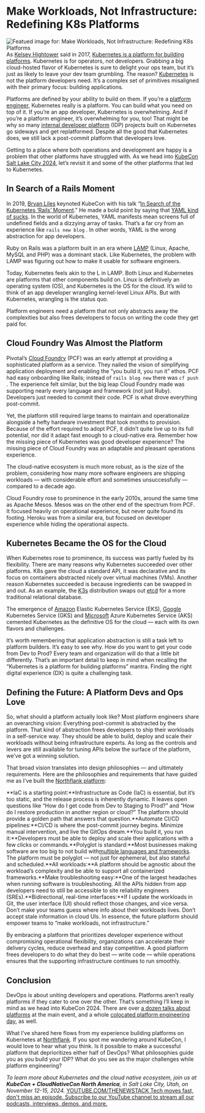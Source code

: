 # Make Workloads, Not Infrastructure: Redefining K8s Platforms
![Featued image for: Make Workloads, Not Infrastructure: Redefining K8s Platforms](https://cdn.thenewstack.io/media/2024/10/157865ae-redefiningkubernetesplatforms-1024x576.jpg)
As [Kelsey Hightower](https://www.linkedin.com/in/kelsey-hightower-849b342b1/) said in 2017, [Kubernetes is a platform for building platforms](https://opensource.com/article/18/1/kelsey-hightower-kubernetes-community). Kubernetes is for operators, not developers. Grabbing a big cloud-hosted flavor of Kubernetes is sure to delight your ops team, but it’s just as likely to leave your dev team grumbling. The reason? [Kubernetes](https://roadmap.sh/kubernetes) is not the platform developers need. It’s a complex set of primitives misaligned with their primary focus: building applications.

Platforms are defined by your ability to build on them. If you’re a [platform engineer](https://thenewstack.io/platform-engineering/), Kubernetes really is a platform. You can build what you need on top of it. If you’re an app developer, Kubernetes is overwhelming. And if you’re a platform engineer, it’s overwhelming for you, too! That might be why so many [internal developer platform](https://thenewstack.io/7-core-elements-of-an-internal-developer-platform/) (IDP) projects built on Kubernetes go sideways and get replatformed. Despite all the good that Kubernetes does, we still lack a post-commit platform that developers love.

Getting to a place where both operations and development are happy is a problem that other platforms have struggled with. As we head into [KubeCon Salt Lake City 2024](https://thenewstack.io/event/kubecon-cloudnativecon-north-america/), let’s revisit it and some of the other platforms that led to Kubernetes.

## In Search of a Rails Moment
In 2019, [Bryan Liles](https://www.linkedin.com/in/bryanliles/) keynoted KubeCon with his talk “[In Search of the Kubernetes ‘Rails’ Moment](https://www.youtube.com/watch?v=ZqQTEdHVaCw).” He made a bold point by saying that [YAML kind of sucks](https://thenewstack.io/yall-against-my-lingo-why-everyone-hates-on-yaml/). In the world of Kubernetes, YAML manifests mean screens full of undefined fields and a dizzying array of tasks. That’s a far cry from an experience like `rails new blog`
. In other words, YAML is the wrong abstraction for app developers.

Ruby on Rails was a platform built in an era where [LAMP](https://thenewstack.io/install-a-full-lamp-stack-on-a-debian-server/) (Linux, Apache, MySQL and PHP) was a dominant stack. Like Kubernetes, the problem with LAMP was figuring out how to make it usable for software engineers.

Today, Kubernetes feels akin to the L in LAMP. Both Linux and Kubernetes are platforms that other components build on. Linux is definitively an operating system (OS), and Kubernetes is the OS for the cloud. It’s wild to think of an app developer wrangling kernel-level Linux APIs. But with Kubernetes, wrangling is the status quo.

Platform engineers need a platform that not only abstracts away the complexities but also frees developers to focus on writing the code they get paid for.

## Cloud Foundry Was Almost the Platform
Pivotal’s [Cloud Foundry](https://www.cloudfoundry.org/?utm_content=inline+mention) (PCF) was an early attempt at providing a sophisticated platform as a service. They nailed the vision of simplifying application deployment and enabling the “you build it, you run it” ethos. PCF had easy onboarding like Rails; instead of `rails blog new`
there was `cf push`
. The experience felt similar, but the big leap Cloud Foundry made was supporting nearly every language and framework (not just Ruby). Developers just needed to commit their code. PCF is what drove everything post-commit.

Yet, the platform still required large teams to maintain and operationalize alongside a hefty hardware investment that took months to provision. Because of the effort required to adopt PCF, it didn’t quite live up to its full potential, nor did it adapt fast enough to a cloud-native era. Remember how the missing piece of Kubernetes was good developer experience? The missing piece of Cloud Foundry was an adaptable and pleasant operations experience.

The cloud-native ecosystem is much more robust, as is the size of the problem, considering how many more software engineers are shipping workloads — with considerable effort and sometimes unsuccessfully — compared to a decade ago.

Cloud Foundry rose to prominence in the early 2010s, around the same time as Apache Mesos. Mesos was on the other end of the spectrum from PCF. It focused heavily on operational experience, but never quite found its footing. Heroku was from a similar era, but focused on developer experience while hiding the operational aspects.

## Kubernetes Became the OS for the Cloud
When Kubernetes rose to prominence, its success was partly fueled by its flexibility. There are many reasons why Kubernetes succeeded over other platforms. K8s gave the cloud a standard API, it was declarative and its focus on containers abstracted nicely over virtual machines (VMs). Another reason Kubernetes succeeded is because ingredients can be swapped in and out. As an example, the [K3s](https://k3s.io/) distribution swaps out [etcd](https://thenewstack.io/about-etcd-the-distributed-key-value-store-used-for-kubernetes-googles-cluster-container-manager/) for a more traditional relational database.

The emergence of [Amazon](https://aws.amazon.com/?utm_content=inline+mention) Elastic Kubernetes Service (EKS), [Google](https://cloud.google.com/?utm_content=inline+mention) Kubernetes Service (GKS) and [Microsoft](https://news.microsoft.com/?utm_content=inline+mention) Azure Kubernetes Service (AKS) cemented Kubernetes as the definitive OS for the cloud — each with its own flavors and challenges.

It’s worth remembering that application abstraction is still a task left to platform builders. It’s easy to see why. How do you want to get your code from Dev to Prod? Every team and organization will do that a little bit differently. That’s an important detail to keep in mind when recalling the “Kubernetes is a platform for building platforms” mantra. Finding the right digital experience (DX) is quite a challenging task.

## Defining the Future: A Platform Devs and Ops Love
So, what should a platform actually look like? Most platform engineers share an overarching vision: Everything post-commit is abstracted by the platform. That kind of abstraction frees developers to ship their workloads in a self-service way. They should be able to build, deploy and scale their workloads without being infrastructure experts. As long as the controls and levers are still available for tuning APIs below the surface of the platform, we’ve got a winning solution.

That broad vision translates into design philosophies — and ultimately requirements. Here are the philosophies and requirements that have guided me as I’ve built the [Northflank platform](https://northflank.com/):

**IaC is a starting point:**Infrastructure as Code (IaC) is essential, but it’s too static, and the release process is inherently dynamic. It leaves open questions like “How do I get code from Dev to Staging to Prod?” and “How do I restore production in another region or cloud?” The platform should provide a golden path that answers that question.**Automate CI/CD pipelines:**CI/CD is where the post-commit journey begins. Minimize manual intervention, and live the GitOps dream.**You build it, you run it:**Developers must be able to deploy and scale their applications with a few clicks or commands.**Polyglot is standard:**Most businesses making software are too big to not build with[multiple languages and frameworks](https://thenewstack.io/programming-languages/). The platform must be polyglot — not just for ephemeral, but also stateful and scheduled.**All workloads:**A platform should be agnostic about the workload’s complexity and be able to support all containerized frameworks.**Make troubleshooting easy:**One of the largest headaches when running software is troubleshooting. All the APIs hidden from app developers need to still be accessible to site reliability engineers (SREs).**Bidirectional, real-time interfaces:**If I update the workloads in Git, the user interface (UI) should reflect those changes, and vice versa. Don’t make your teams guess where info about their workloads lives. Don’t accept stale information in cloud UIs.
In essence, the future platform should empower teams to “make workloads, not infrastructure.”

By embracing a platform that prioritizes developer experience without compromising operational flexibility, organizations can accelerate their delivery cycles, reduce overhead and stay competitive. A good platform frees developers to do what they do best — write code — while operations ensures that the supporting infrastructure continues to run smoothly.

## Conclusion
DevOps is about uniting developers and operations. Platforms aren’t really platforms if they cater to one over the other. That’s something I’ll keep in mind as we head into KubeCon 2024. There are over [a dozen talks about platforms](https://kccncna2024.sched.com/overview/type/Platform+Engineering) at the main event, and a whole [colocated platform engineering day](https://colocatedeventsna2024.sched.com/overview/type/Platform+Engineering+Day), as well.

What I’ve shared here flows from my experience building platforms on Kubernetes at [Northflank](https://northflank.com/). If you spot me wandering around KubeCon, I would love to hear what you think. Is it possible to make a successful platform that deprioritizes either half of DevOps? What philosophies guide you as you build your IDP? What do you see as the major challenges while platform engineering?

*To learn more about Kubernetes and the cloud native ecosystem, join us at **KubeCon + CloudNativeCon North America**, in Salt Lake City, Utah, on November 12-15, 2024.*
[
YOUTUBE.COM/THENEWSTACK
Tech moves fast, don't miss an episode. Subscribe to our YouTube
channel to stream all our podcasts, interviews, demos, and more.
](https://youtube.com/thenewstack?sub_confirmation=1)